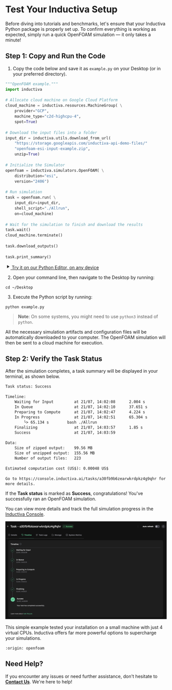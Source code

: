 # Test Your Inductiva Setup
Before diving into tutorials and benchmarks, let's ensure that your Inductiva Python package is properly set up. 
To confirm everything is working as expected, simply run a quick OpenFOAM simulation — it only takes a minute!

## Step 1: Copy and Run the Code

1. Copy the code below and save it as `example.py` on your Desktop (or in your preferred directory).

```python
"""OpenFOAM example."""
import inductiva

# Allocate cloud machine on Google Cloud Platform
cloud_machine = inductiva.resources.MachineGroup( \
    provider="GCP",
    machine_type="c2d-highcpu-4",
    spot=True)

# Download the input files into a folder
input_dir = inductiva.utils.download_from_url(
    "https://storage.googleapis.com/inductiva-api-demo-files/"
    "openfoam-esi-input-example.zip",
    unzip=True)

# Initialize the Simulator
openfoam = inductiva.simulators.OpenFOAM( \
    distribution="esi",
    version="2406")

# Run simulation 
task = openfoam.run( \
    input_dir=input_dir,
    shell_script="./Allrun",
    on=cloud_machine)

# Wait for the simulation to finish and download the results
task.wait()
cloud_machine.terminate()

task.download_outputs()

task.print_summary()
```

<a href="https://console.inductiva.ai/editor?simulator_name=openfoam" class="try-playground-button" target="_blank">
  <svg class="icon" xmlns="http://www.w3.org/2000/svg" width="16" height="16" viewBox="0 0 24 24" fill="currentColor">
    <path d="M8 5v14l11-7z"/>
  </svg>
  Try it on our Python Editor, on any device
</a>

2. Open your command line, then navigate to the Desktop by running:

```
cd ~/Desktop
```

3. Execute the Python script by running:

```
python example.py
```

> **Note**: On some systems, you might need to use `python3` instead of `python`.

All the necessary simulation artifacts and configuration files will be automatically downloaded to your computer. The OpenFOAM simulation will then be sent to a cloud machine for execution.

## Step 2: Verify the Task Status
After the simulation completes, a task summary will be displayed in your terminal, as shown below. 

```
Task status: Success

Timeline:
	Waiting for Input         at 21/07, 14:02:08      2.004 s
	In Queue                  at 21/07, 14:02:10      37.651 s
	Preparing to Compute      at 21/07, 14:02:47      4.224 s
	In Progress               at 21/07, 14:02:51      65.304 s
		└> 65.134 s        bash ./Allrun
	Finalizing                at 21/07, 14:03:57      1.85 s
	Success                   at 21/07, 14:03:59      

Data:
	Size of zipped output:    99.56 MB
	Size of unzipped output:  155.56 MB
	Number of output files:   223

Estimated computation cost (US$): 0.00048 US$

Go to https://console.inductiva.ai/tasks/a30fb9b6zearwkrdpkz4g9qhr for more details.
```

If the **Task status** is marked as **Success**, congratulations! You've successfully ran an OpenFOAM simulation.

You can view more details and track the full simulation progress in the [Inductiva Console](https://console.inductiva.ai/tasks).

<p align="center"><img src="./_static/setup-test/console_timeline.png" alt="Task summary displayed in the Inductiva Console" width="700"></p>

This simple example tested your installation on a small machine with just 4 virtual CPUs. Inductiva offers far more powerful 
options to supercharge your simulations.

```{banner_small}
:origin: openfoam
```

## Need Help?
If you encounter any issues or need further assistance, don't hesitate to [**Contact Us**](mailto:support@inductiva.ai). We're here to help!